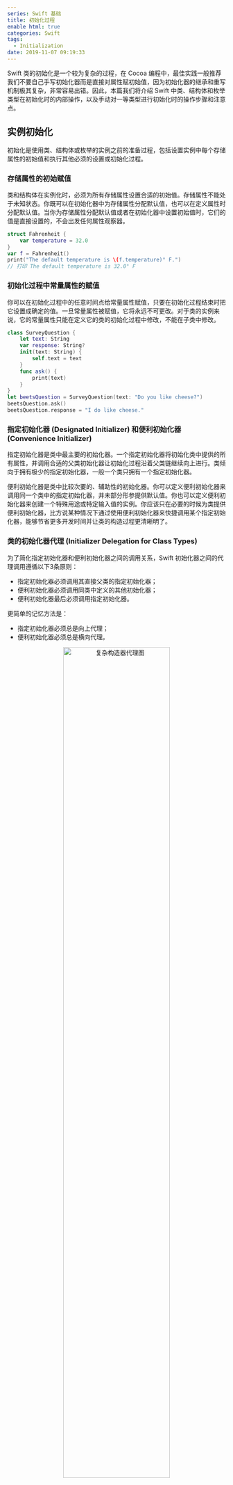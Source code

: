 ```yaml
---
series: Swift 基础
title: 初始化过程
enable html: true
categories: Swift
tags:
  - Initialization
date: 2019-11-07 09:19:33
---
```


Swift 类的初始化是一个较为复杂的过程，在 Cocoa 编程中，最佳实践一般推荐我们不要自己手写初始化器而是直接对属性赋初始值，因为初始化器的继承和重写机制极其复杂，非常容易出错。因此，本篇我们将介绍 Swift 中类、结构体和枚举类型在初始化时的内部操作，以及手动对一等类型进行初始化时的操作步骤和注意点。

<!-- more -->

## 实例初始化

初始化是使用类、结构体或枚举的实例之前的准备过程，包括设置实例中每个存储属性的初始值和执行其他必须的设置或初始化过程。

### 存储属性的初始赋值

类和结构体在实例化时，必须为所有存储属性设置合适的初始值。存储属性不能处于未知状态。你既可以在初始化器中为存储属性分配默认值，也可以在定义属性时分配默认值。当你为存储属性分配默认值或者在初始化器中设置初始值时，它们的值是直接设置的，不会出发任何属性观察器。

```swift
struct Fahrenheit {
    var temperature = 32.0
}
var f = Fahrenheit()
print("The default temperature is \(f.temperature)° F.")
// 打印 The default temperature is 32.0° F
```

### 初始化过程中常量属性的赋值

你可以在初始化过程中的任意时间点给常量属性赋值，只要在初始化过程结束时把它设置成确定的值。一旦常量属性被赋值，它将永远不可更改。对于类的实例来说，它的常量属性只能在定义它的类的初始化过程中修改，不能在子类中修改。

```swift
class SurveyQuestion {
    let text: String
    var response: String?
    init(text: String) {
        self.text = text
    }
    func ask() {
        print(text)
    }
}
let beetsQuestion = SurveyQuestion(text: "Do you like cheese?")
beetsQuestion.ask()
beetsQuestion.response = "I do like cheese."
```

### 指定初始化器 (Designated Initializer) 和便利初始化器 (Convenience Initializer)

指定初始化器是类中最主要的初始化器。一个指定初始化器将初始化类中提供的所有属性，并调用合适的父类初始化器让初始化过程沿着父类链继续向上进行。类倾向于拥有极少的指定初始化器，一般一个类只拥有一个指定初始化器。

便利初始化器是类中比较次要的、辅助性的初始化器。你可以定义便利初始化器来调用同一个类中的指定初始化器，并未部分形参提供默认值。你也可以定义便利初始化器来创建一个特殊用途或特定输入值的实例。你应该只在必要的时候为类提供便利初始化器，比方说某种情况下通过使用便利初始化器来快捷调用某个指定初始化器，能够节省更多开发时间并让类的构造过程更清晰明了。


### 类的初始化器代理 (Initializer Delegation for Class Types)

为了简化指定初始化器和便利初始化器之间的调用关系，Swift 初始化器之间的代理调用遵循以下3条原则：

- 指定初始化器必须调用其直接父类的指定初始化器；
- 便利初始化器必须调用同类中定义的其他初始化器；
- 便利初始化器最后必须调用指定初始化器。

更简单的记忆方法是：

- 指定初始化器必须总是向上代理；
- 便利初始化器必须总是横向代理。

<div align="center">  
<img
    src="https://images.herculas.cn/image/blog/swift/initialization/4-1-initializer-delegation.png"
    width="70%"
    alt="复杂构造器代理图"
/>
</div>

### 两段式初始化 (Two-phase Initialization)

Swift 中类的初始化分为两个阶段。第一个阶段，类中的每个存储属性被赋于一个初值。当每个存储属性都得到初始赋值之后，第二个阶段开始。第二个阶段给每个类一次机会，在新实例准备使用之前进一步自定义其存储属性。

Swift 编译器将执行4种有效的安全检查，以确保两段式初始化过程不出错地完成：

1. 指定初始化器必须保证它所在的类的所有属性都必须先初始化完成，之后才能将其他初始化任务向上代理给父类中的初始化器。一个对象的内存只有在其所有存储属性确定之后才能完全初始化。为了满足这一原则，指定初始化器必须保证它所在的类的属性在它往上代理之前先完成初始化。
2. 指定初始化器必须在为继承的属性设置新值前向上代理调用父类初始化器。如果不这么做，指定初始化器赋予的新值将被父类中的初始化器覆盖。
3. 便利初始化器必须在为任意属性（包括所有同类中定义的）赋新值之前代理调用其他构造器。如果不这么做，便利初始化器赋予的新值将会被该类的指定初始化器覆盖。
4. 初始化器在第一阶段初始化完成前，不能调用任何实例方法，不能读取任何实例属性的值，不能引用self作为一个值。类的实例在第一阶段结束前并不是完全有效的。只有第一阶段完成后，类的实例才是有效的，才能访问属性和调用方法。

以下是基于上述安全检查的两段式初始化过程：

阶段1:

- 类的某个指定初始化器或便利初始化器被调用；
- 完成类的新实例内存的分配，但此时内存尚未被初始化；
- 指定初始化器确保其所在类引入的所有存储属性都已经赋了初值，存储属性所属的内存完成初始化；
- 指定初始化器切换到父类的初始化器，对其存储属性完成相同的任务；
- 该过程沿着类继承链一直向上执行，直到到达继承链的最顶部；
- 当到达了继承链的最顶部，而且继承链的最后一个类已确保所有的存储属性都已经得到赋值，该实例的内存完成初始化。阶段1完成。

<div align="center">  
<img
    src="https://images.herculas.cn/image/blog/swift/initialization/4-2-two-phase-initialization.png"
    width="70%"
    alt="构建过程阶段1"
/>
</div>

 阶段2:

- 从继承链顶部往下，继承链中每个类的指定初始化器都有机会进一步自定义实例。初始化器此时可以访问 `self`、修改它的属性并调用实例方法；
- 最终，继承链中任意的便利初始化器有机会自定义实例和使用 `self`。

<div align="center">  
<img
    src="https://images.herculas.cn/image/blog/swift/initialization/4-3-two-phase-initialization.png"
    width="70%"
    alt="构建过程阶段2"
/>
</div>

### 初始化器实践

接下来我们用一个实例来展示指定初始化器、便利初始化器和初始化器的自动继承。该实例包含了 3 个类 `Food`, `RecipeIngredient` 以及 `ShoppingListItem` 的层级结构，并将演示它们的构造器是如何相互作用的。

类层次中的基类是 `Food`，它是一个简单的用来封装食物名字的类。`Food` 类引入了一个叫做 `name` 的 `String` 类型属性，并提供了 2 个初始化器用于创造 `Food` 实例：

```swift
class Food {
    var name: String
    init(name: String) {
        self.name = name
    }
    
    convenience init() {
        self.init(name: "[Unnamed]")
    }
}
let namedMeat = Food(name: "Bacon")
let mysteryMeat = Food()
```

<div align="center">  
<img
    src="https://images.herculas.cn/image/blog/swift/initialization/4-4-initializers-example.png"
    width="70%"
    alt="Food 构造器链"
/>
</div>

层级中的第二个类是 `Food` 的子类 `RecipeIngredient`。`RecipeIngredient` 类用于表示食谱中的一项原料。它引入了 `Int` 类型的属性 `quantity` 并且定义了 2 个初始化器来创建 `RecipeIngredient` 实例：

```swift
class RecipeIngredient: Food {
    var quantity: Int
    init(name: String, quantity: Int) {
        self.quantity = quantity
        super.init(name: name)
    }
    override convenience init(name: String) {
        self.init(name: name, quantity: 1)
    }
}
```

<div align="center">  
<img
    src="https://images.herculas.cn/image/blog/swift/initialization/4-5-initializers-example.png"
    width="70%"
    alt="RecipeIngredient 构造器"
/>
</div>

类层级中第三个也是最后一个类是 `RecipeIngredient` 的子类，叫做 `ShoppingListItem`。这个类构建了购物单中出现的某一种食谱原料。`ShoppingListItem` 引入一个布尔型属性 `purchased`，默认值是 `false`。`ShoppingListItem` 还新增了一个计算属性 `description`，提供了简单的文字描述：

```swift
class ShoppingListItem: RecipeIngredient {
    var purchased = false
    var description: String {
        var output = "\(quantity) x \(name)"
        output += purchased ? "✔" : "✘"
        return output
    }
}
```

<div align="center">  
<img
    src="https://images.herculas.cn/image/blog/swift/initialization/4-6-initializers-example.png"
    width="70%"
    alt="三类构造器图"
/>
</div>

你可以使用三个继承来的构造器来创建 `ShoppingListItem` 的新实例：

```swift
var breakfastList = [
    ShoppingListItem(),
    ShoppingListItem(name: "Bacon"),
    ShoppingListItem(name: "Eggs", quantity: 6)
]
breakfastList[0].name = "Orange juice"
breakfastList[0].purchased = true
for item in breakfastList {
    print(item.description)
}
// 1 x orange juice ✔
// 1 x bacon ✘
// 6 x eggs ✘
```
